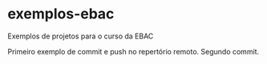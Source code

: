 # exemplos-ebac
Exemplos de projetos para o curso da EBAC

Primeiro exemplo de commit e push no repertório remoto.
Segundo commit.
